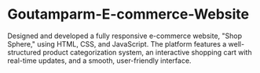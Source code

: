 # Goutamparm-E-commerce-Website
Designed and developed a fully responsive e-commerce website, "Shop Sphere," using HTML, CSS, and JavaScript. The platform features a well-structured product categorization system, an interactive shopping cart with real-time updates, and a smooth, user-friendly interface.
